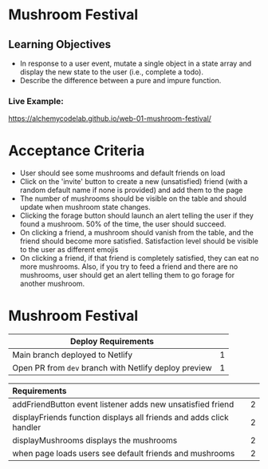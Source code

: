 # Mushroom Festival

## Learning Objectives

-   In response to a user event, mutate a single object in a state array and display the new state to the user (i.e., complete a todo).
-   Describe the difference between a pure and impure function.

### Live Example:

https://alchemycodelab.github.io/web-01-mushroom-festival/

# Acceptance Criteria

-   User should see some mushrooms and default friends on load
-   Click on the 'invite' button to create a new (unsatisfied) friend (with a random default name if none is provided) and add them to the page
-   The number of mushrooms should be visible on the table and should update when mushroom state changes.
-   Clicking the forage button should launch an alert telling the user if they found a mushroom. 50% of the time, the user should succeed.
-   On clicking a friend, a mushroom should vanish from the table, and the friend should become more satisfied. Satisfaction level should be visible to the user as different emojis
-   On clicking a friend, if that friend is completely satisfied, they can eat no more mushrooms. Also, if you try to feed a friend and there are no mushrooms, user should get an alert telling them to go forage for another mushroom.

# Mushroom Festival

| Deploy Requirements                                   |     |
| ----------------------------------------------------- | --- |
| Main branch deployed to Netlify                       | 1   |
| Open PR from `dev` branch with Netlify deploy preview | 1   |

| Requirements                                                        |     |
| :------------------------------------------------------------------ | --: |
| addFriendButton event listener adds new unsatisfied friend          |   2 |
| displayFriends function displays all friends and adds click handler |   2 |
| displayMushrooms displays the mushrooms                             |   2 |
| when page loads users see default friends and mushrooms             |   2 |
